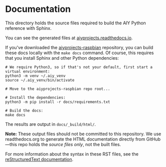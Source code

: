 # Documentation

This directory holds the source files required to build the AIY Python reference with Sphinx.

You can see the generated files at [aiyprojects.readthedocs.io](https://aiyprojects.readthedocs.io/).

If you've downloaded the [aiyprojects-raspbian](https://github.com/google/aiyprojects-raspbian)
repository, you can build these docs locally with the `make docs` command. Of course, this requires
that you install Sphinx and other Python dependencies:

    # We require Python3, so if that's not your default, first start a virtual environment:
    python3 -m venv ~/.aiy_venv
    source ~/.aiy_venv/bin/activate

    # Move to the aiyprojects-raspbian repo root...

    # Install the dependencies:
    python3 -m pip install -r docs/requirements.txt

    # Build the docs:
    make docs

The results are output in `docs/_build/html/`.

**Note:** These output files should not be committed to this repository. We use readthedocs.org
to generate the HTML documentation directly from GitHub—this repo holds the *source files
only*, not the built files.

For more information about the syntax in these RST files, see the [reStructuredText documentation](
http://www.sphinx-doc.org/en/master/usage/restructuredtext/index.html).
